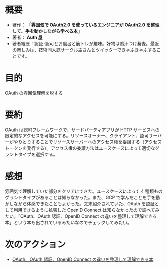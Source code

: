 # 概要

- 著作： **「雰囲気で OAuth2.0 を使っているエンジニアが OAuth2.0 を整理して、手を動かしながら学べる本」**
- 著者： **Auth 屋**
- 著者経歴：認証･認可とお風呂と筋トレが趣味。好物は鴨汁つけ蕎麦。最近の楽しみは、技術同人誌サークル主さんとツイッターできゃふきゃふすることです。

# 目的

OAuth の雰囲気理解を脱する

# 要約

OAuth は認可フレームワークで、サードパーティアプリが HTTP サービスへの限定的なアクセスを可能にする。リソースオーナー、クライアント、認可サーバーがやりとりすることでリソースサーバーへのアクセス権を委譲する（アクセストークンを発行する）。アクセス権の委譲方法はユースケースによって適切なグラントタイプを選択する。

# 感想

雰囲気で理解していた部分をクリアにできた。ユースケースによって 4 種類ものグラントタイプがあることは知らなかった。また、GCP で学んだことを手を動かしながら体感できたこともよかった。文末紹介されていた、OAuth を認証として利用できるように拡張した OpenID Connect は知らなかったので調べてみたい。「OAuth、OAuth 認証、OpenID Connect の違いを整理して理解できる本」という本も出されているみたいなのでチェックしてみたい。

# 次のアクション

- [OAuth、OAuth 認証、OpenID Connect の違いを整理して理解できる本](https://booth.pm/ja/items/1550861)
